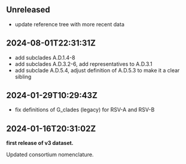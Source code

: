 ## Unreleased

 - update reference tree with more recent data


## 2024-08-01T22:31:31Z

 - add subclades A.D.1.4-8
 - add subclades A.D.3.2-6, add representatives to A.D.3.1
 - add subclade A.D.5.4, adjust definition of A.D.5.3 to make it a clear sibling


## 2024-01-29T10:29:43Z

 - fix definitions of G_clades (legacy) for RSV-A and RSV-B


## 2024-01-16T20:31:02Z

**first release of v3 dataset.**

Updated consortium nomenclature.
